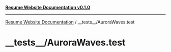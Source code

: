 [**Resume Website Documentation v0.1.0**](../../README.md)

***

[Resume Website Documentation](../../modules.md) / \_\_tests\_\_/AuroraWaves.test

# \_\_tests\_\_/AuroraWaves.test
